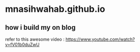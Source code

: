 # mnasihwahab.github.io

## how i build my on blog
refer to this awesome video : https://www.youtube.com/watch?v=fV01b0duZwU 
